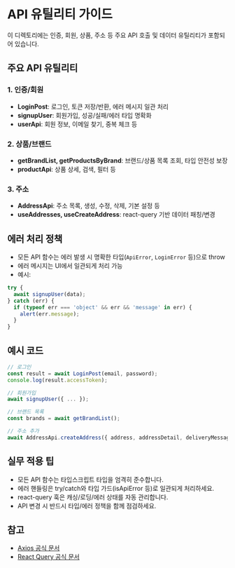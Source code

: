 # API 유틸리티 가이드

이 디렉토리에는 인증, 회원, 상품, 주소 등 주요 API 호출 및 데이터 유틸리티가 포함되어 있습니다.

## 주요 API 유틸리티

### 1. 인증/회원

- **LoginPost**: 로그인, 토큰 저장/반환, 에러 메시지 일관 처리
- **signupUser**: 회원가입, 성공/실패/에러 타입 명확화
- **userApi**: 회원 정보, 이메일 찾기, 중복 체크 등

### 2. 상품/브랜드

- **getBrandList, getProductsByBrand**: 브랜드/상품 목록 조회, 타입 안전성 보장
- **productApi**: 상품 상세, 검색, 필터 등

### 3. 주소

- **AddressApi**: 주소 목록, 생성, 수정, 삭제, 기본 설정 등
- **useAddresses, useCreateAddress**: react-query 기반 데이터 패칭/변경

## 에러 처리 정책

- 모든 API 함수는 에러 발생 시 명확한 타입(`ApiError`, `LoginError` 등)으로 throw
- 에러 메시지는 UI에서 일관되게 처리 가능
- 예시:

```ts
try {
  await signupUser(data);
} catch (err) {
  if (typeof err === 'object' && err && 'message' in err) {
    alert(err.message);
  }
}
```

## 예시 코드

```ts
// 로그인
const result = await LoginPost(email, password);
console.log(result.accessToken);

// 회원가입
await signupUser({ ... });

// 브랜드 목록
const brands = await getBrandList();

// 주소 추가
await AddressApi.createAddress({ address, addressDetail, deliveryMessage });
```

## 실무 적용 팁

- 모든 API 함수는 타입스크립트 타입을 엄격히 준수합니다.
- 에러 핸들링은 try/catch와 타입 가드(isApiError 등)로 일관되게 처리하세요.
- react-query 훅은 캐싱/로딩/에러 상태를 자동 관리합니다.
- API 변경 시 반드시 타입/에러 정책을 함께 점검하세요.

## 참고

- [Axios 공식 문서](https://axios-http.com/)
- [React Query 공식 문서](https://tanstack.com/query/latest)

